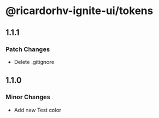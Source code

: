 # @ricardorhv-ignite-ui/tokens

## 1.1.1

### Patch Changes

- Delete .gitignore

## 1.1.0

### Minor Changes

- Add new Test color
